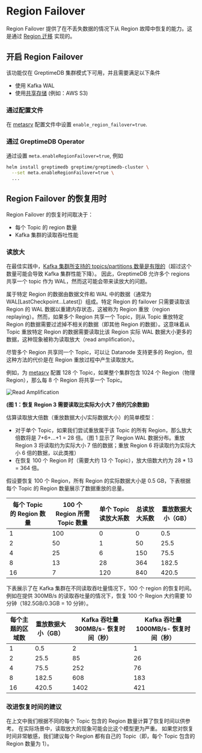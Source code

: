 # Region Failover

Region Failover 提供了在不丢失数据的情况下从 Region 故障中恢复的能力。这是通过 [Region 迁移](/user-guide/administration/manage-data/region-migration.md) 实现的。

## 开启 Region Failover 


该功能仅在 GreptimeDB 集群模式下可用，并且需要满足以下条件

- 使用 Kafka WAL
- 使用[共享存储](/user-guide/deployments/configuration.md#storage-options) (例如：AWS S3)


### 通过配置文件

在 [metasrv](/user-guide/deployments/configuration.md#metasrv-only-configuration) 配置文件中设置 `enable_region_failover=true`.

### 通过 GreptimeDB Operator

通过设置 `meta.enableRegionFailover=true`, 例如

```bash
helm install greptimedb greptime/greptimedb-cluster \
  --set meta.enableRegionFailover=true \
  ...
```

## Region Failover 的恢复用时

Region Failover 的恢复时间取决于：

- 每个 Topic 的 region 数量
- Kafka 集群的读取吞吐性能


### 读放大

在最佳实践中，[Kafka 集群所支持的 topics/partitions 数量是有限的](https://docs.aws.amazon.com/msk/latest/developerguide/bestpractices.html)（超过这个数量可能会导致 Kafka 集群性能下降）。
因此，GreptimeDB 允许多个 regions 共享一个 topic 作为 WAL，然而这可能会带来读放大的问题。

属于特定 Region 的数据由数据文件和 WAL 中的数据（通常为 WAL[LastCheckpoint...Latest]）组成。特定 Region 的 failover 只需要读取该 Region 的 WAL 数据以重建内存状态，这被称为 Region 重放（region replaying）。然而，如果多个 Region 共享一个 Topic，则从 Topic 重放特定 Region 的数据需要过滤掉不相关的数据（即其他 Region 的数据）。这意味着从 Topic 重放特定 Region 的数据需要读取比该 Region 实际 WAL 数据大小更多的数据，这种现象被称为读取放大（read amplification）。

尽管多个 Region 共享同一个 Topic，可以让 Datanode 支持更多的 Region，但这种方法的代价是在 Region 重放过程中产生读取放大。

例如，为 [metasrv](/user-guide/deployments/configuration.md#metasrv-only-configuration) 配置 128 个 Topic，如果整个集群包含 1024 个 Region（物理 Region），那么每 8 个 Region 将共享一个 Topic。

![Read Amplification](/remote-wal-read-amplification.png)

<p style={{"textAlign": "center"}}><b>(图 1：恢复 Region 3 需要读取比实际大小大 7 倍的冗余数据)</b></p>

估算读取放大倍数（重放数据大小/实际数据大小）的简单模型：

- 对于单个 Topic，如果我们尝试重放属于该 Topic 的所有 Region，那么放大倍数将是 7+6+...+1 = 28 倍。（图 1 显示了 Region WAL 数据分布。重放 Region 3 将读取约为实际大小 7 倍的数据；重放 Region 6 将读取约为实际大小 6 倍的数据，以此类推）
- 在恢复 100 个 Region 时（需要大约 13 个 Topic），放大倍数大约为 28 \* 13 = 364 倍。

假设要恢复 100 个 Region，所有 Region 的实际数据大小是 0.5 GB，下表根据每个 Topic 的 Region 数量展示了数据重放的总量。

| 每个 Topic 的 Region 数量 | 100 个 Region 所需 Topic 数量 | 单个 Topic 读放大系数 | 总读放大系数 | 重放数据大小（GB） |
| ------------------------- | ----------------------------- | --------------------- | ------------ | ------------------ |
| 1                         | 100                           | 0                     | 0            | 0.5                |
| 2                         | 50                            | 1                     | 50           | 25.5               |
| 4                         | 25                            | 6                     | 150          | 75.5               |
| 8                         | 13                            | 28                    | 364          | 182.5              |
| 16                        | 7                             | 120                   | 840          | 420.5              |

下表展示了在 Kafka 集群在不同读取吞吐量情况下，100 个 region 的恢复时间。例如在提供 300MB/s 的读取吞吐量的情况下，恢复 100 个 Region 大约需要 10 分钟（182.5GB/0.3GB = 10 分钟）。

| 每个主题的区域数 | 重放数据大小（GB） | Kafka 吞吐量 300MB/s- 恢复时间（秒） | Kafka 吞吐量 1000MB/s- 恢复时间（秒） |
| ---------------- | ------------------ | ------------------------------------ | ------------------------------------- |
| 1                | 0.5                | 2                                    | 1                                     |
| 2                | 25.5               | 85                                   | 26                                    |
| 4                | 75.5               | 252                                  | 76                                    |
| 8                | 182.5              | 608                                  | 183                                   |
| 16               | 420.5              | 1402                                 | 421                                   |


### 改进恢复时间的建议

在上文中我们根据不同的每个 Topic 包含的 Region 数量计算了恢复时间以供参考。
在实际场景中，读取放大的现象可能会比这个模型更为严重。
如果您对恢复时间非常敏感，我们建议每个 Region 都有自己的 Topic（即，每个 Topic 包含的 Region 数量为 1）。
